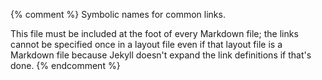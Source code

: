 {% comment %}
Symbolic names for common links.

This file must be included at the foot of every Markdown file; the
links cannot be specified once in a layout file even if that layout
file is a Markdown file because Jekyll doesn't expand the link
definitions if that's done.
{% endcomment %}

[branch-per-feature]: https://www.atlassian.com/git/tutorials/comparing-workflows/feature-branch-workflow
[bryan-jenny]: https://jennybryan.org/
[build-tools]: https://en.wikipedia.org/wiki/List_of_build_automation_software

[capes-gerard]: https://github.com/gcapes
[citable-code]: https://guides.github.com/activities/citable-code/
[cm]: http://commonmark.org/
[code-smells-and-feels]: https://github.com/jennybc/code-smells-and-feels
[covenant]: https://www.contributor-covenant.org

[dc]: https://datacarpentry.org/
[docker]: https://en.wikipedia.org/wiki/Docker_(software)
[dursi-jonathan]: https://www.dursi.ca/
[dursi-pattern-rules]: https://github.com/ljdursi/make_pattern_rules

[f1000-research]: https://f1000research.com/
[formatR]: https://yihui.name/formatr/

[gfm]: https://help.github.com/articles/github-flavored-markdown/
[github]: http://github.com
[gnu-make]: http://www.gnu.org/software/make/

[huff-katy]: http://katyhuff.github.io/
[huff-testing]: https://github.com/katyhuff/python-testing

[insight]: https://www.insightdatascience.com/

[joss]: https://joss.theoj.org/

[lint]: https://en.wikipedia.org/wiki/Lint_(software)

[make]: https://www.gnu.org/software/make/
[markdown]: https://en.wikipedia.org/wiki/Markdown

[orwells-rules]: https://en.wikipedia.org/wiki/Politics_and_the_English_Language#Remedy_of_Six_Rules

[pandoc]: https://pandoc.org/
[pep-8]: https://www.python.org/dev/peps/pep-0008/
[poisot-timothee]: http://poisotlab.io/
[pytest-mpl]: https://github.com/matplotlib/pytest-mpl
[python-travis-tutorial]: https://www.smartfile.com/blog/testing-python-with-travis-ci/

[readthedocs]: https://docs.readthedocs.io/en/latest/
[roles-variables]: http://www.cs.joensuu.fi/~saja/var_roles/role_intro.html

[shapiro-wilk]: https://en.wikipedia.org/wiki/Shapiro%E2%80%93Wilk_test
[snakemake]: https://snakemake.readthedocs.io/
[sphinx]: http://www.sphinx-doc.org/en/master/
[standage-daniel]: https://standage.github.io/
[swc]: http://software-carpentry.org
[swc-make]: https://github.com/swcarpentry/make-novice

[tdda-site]: http://www.tdda.info/
[tf-idf]: https://en.wikipedia.org/wiki/Tf%E2%80%93idf
[travis-ci]: https://travis-ci.org/

[zenodo]: https://zenodo.org/
[zipfs-law]: http://en.wikipedia.org/wiki/Zipf%27s_law
